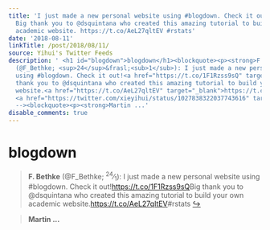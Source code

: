 ```yaml
---
title: 'I just made a new personal website using #blogdown. Check it out! https://t.co/1F1Rzss9sQ
  Big thank you to @dsquintana who created this amazing tutorial to build your own
  academic website. https://t.co/AeL27qltEV #rstats'
date: '2018-08-11'
linkTitle: /post/2018/08/11/
source: Yihui's Twitter Feeds
description: ' <h1 id="blogdown">blogdown</h1><blockquote><p><strong>F. Bethke</strong>
  (@F_Bethke; <sup>24</sup>&frasl;<sub>1</sub>): I just made a new personal website
  using #blogdown. Check it out!<a href="https://t.co/1F1Rzss9sQ" target="_blank">https://t.co/1F1Rzss9sQ</a>Big
  thank you to @dsquintana who created this amazing tutorial to build your own academic
  website.<a href="https://t.co/AeL27qltEV" target="_blank">https://t.co/AeL27qltEV</a>#rstats
  <a href="https://twitter.com/xieyihui/status/1027838322037743616" target="_blank">&#8618;</a></p></blockquote><!--
  --><blockquote><p><strong>Martin ...'
disable_comments: true
---
```

 <h1 id="blogdown">blogdown</h1><blockquote><p><strong>F. Bethke</strong> (@F_Bethke; <sup>24</sup>&frasl;<sub>1</sub>): I just made a new personal website using #blogdown. Check it out!<a href="https://t.co/1F1Rzss9sQ" target="_blank">https://t.co/1F1Rzss9sQ</a>Big thank you to @dsquintana who created this amazing tutorial to build your own academic website.<a href="https://t.co/AeL27qltEV" target="_blank">https://t.co/AeL27qltEV</a>#rstats <a href="https://twitter.com/xieyihui/status/1027838322037743616" target="_blank">&#8618;</a></p></blockquote><!-- --><blockquote><p><strong>Martin ...
